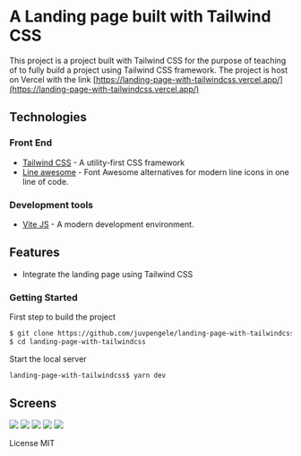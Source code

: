 # A Landing page built with Tailwind CSS 

This project is a project built with Tailwind CSS for the purpose of teaching of to fully build a project using Tailwind CSS framework.
The project is host on Vercel with the link [https://landing-page-with-tailwindcss.vercel.app/](https://landing-page-with-tailwindcss.vercel.app/)

## Technologies 
### Front End
- [Tailwind CSS](https://tailwindcss.com) - A utility-first CSS framework
- [Line awesome](https://icons8.com/line-awesome) - Font Awesome alternatives for modern line icons in one line of code.

### Development tools 
- [Vite JS](https://vitejs.dev/) - A modern development environment.

## Features

- Integrate the landing page using Tailwind CSS

### Getting Started 

First step to build the project
```bash
$ git clone https://github.com/juvpengele/landing-page-with-tailwindcss.git
$ cd landing-page-with-tailwindcss
```
Start the local server
```bash
landing-page-with-tailwindcss$ yarn dev
```

## Screens 

<img src="https://i.imgur.com/spguSn0.png" />

<img src="https://i.imgur.com/dwb3tT6.png" />

<img src="https://i.imgur.com/8gbru1I.png" />

<img src="https://i.imgur.com/6tVv8Vt.png" />

<img src="https://i.imgur.com/2KPLsfQ.png" />

License 
MIT
